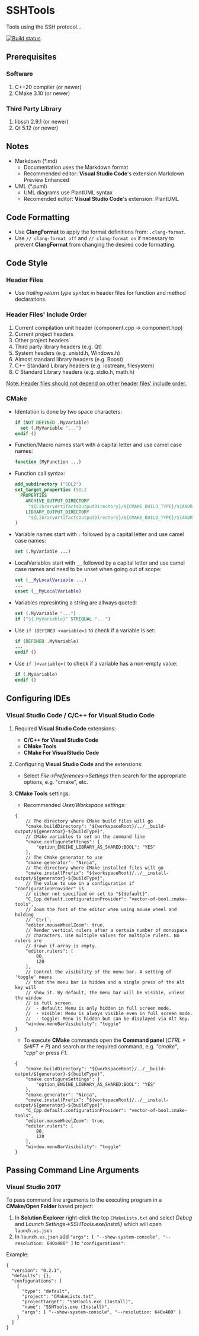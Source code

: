 # SSHTools

Tools using the SSH protocol...

[![Build status](https://ci.appveyor.com/api/projects/status/f4wuu2qbhcvcqma9?svg=true)](https://ci.appveyor.com/project/Zingam/sshtools)

## Prerequisites
### Software
1. C++20 compiler (or newer)
2. CMake 3.10 (or newer)

### Third Party Library
1. libssh 2.9.1 (or newer)
2. Qt 5.12 (or newer)

## Notes

* Markdown (*.md)
  * Documentation uses the Markdown format
  * Recommended editor: **Visual Studio Code**'s extension Markdown Preview
    Enhanced
* UML (*.puml)
  * UML diagrams use PlantUML syntax
  * Recomended editor: **Visual Studio Code**'s extension: PlantUML
  
## Code Formatting

- Use **ClangFormat** to apply the format definitions from: `.clang-format`.
- Use `// clang-format off` and `// clang-format on` if necessary to prevent
  **ClangFormat** from changing the desired code formatting.

## Code Style

### Header Files

* Use *trailing return type syntax* in header files for function and method
  declarations.

### Header Files' Include Order

1. Current compilation unit header (component.cpp -> component.hpp)
2. Current project headers
3. Other project headers
4. Third party library headers (e.g. Qt)
5. System headers (e.g. unistd.h, Windows.h)
6. Almost standard library headers (e.g. Boost)
7. C++ Standard Library headers (e.g. iostream, filesystem)
8. C Standard Library headers (e.g. stdio.h, math.h)

[Note: Header files should not depend on other header files' include order.](https://stackoverflow.com/a/14243688/1474291)


### CMake

* Identation is done by two space characters:
  ```CMake
  if (NOT DEFINED .MyVariable)
    set (.MyVariable "...")
  endif ()
  ```
* Function/Macro names start with a capital letter and use camel case names:
  ```CMake
  function (MyFunction ...)
  ```
* Function call syntax:
  ```CMake
  add_subdirectory ("SDL2")
  set_target_properties (SDL2
    PROPERTIES
      ARCHIVE_OUTPUT_DIRECTORY
       "${LibraryArtifactsOutputDirectory}/${CMAKE_BUILD_TYPE}/${ANDROID_ABI}"
      LIBRARY_OUTPUT_DIRECTORY
       "${LibraryArtifactsOutputDirectory}/${CMAKE_BUILD_TYPE}/${ANDROID_ABI}"
  )
  ```
* Variable names start with `.` followed by a capital letter and use camel case
  names:
  ```CMake
  set (.MyVariable ...)
  ```
* LocalVariables start with `__` followed by a capital letter and use camel case
  names and need to be unset when going out of scope:
  ```CMake
  set (__MyLocalVariable ...)
  ...
  unset (__MyLocalVariable)
  ```
* Variables represinting a string are allways quoted:
  ```CMake
  set (.MyVariable "...")
  if ("${.MyVariable}" STREQUAL "...")
  ```
* Use `if (DEFINED <variable>)` to check if a variable is set:
  ```CMake
  if (DEFINED .MyVariable)
  ...
  endif ()
  ```
* Use `if (<variable>)` to check if a variable has a non-empty value:
  ```CMake
  if (.MyVariable)
  endif ()
  ```

## Configuring IDEs

### Visual Studio Code / C/C++ for Visual Studio Code

1. Required **Visual Studio Code** extensions:
   + **C/C++ for Visual Studio Code**
   + **CMake Tools**
   + **CMake For VisualStudio Code**
2. Configuring **Visual Studio Code** and the extensions:
   + Select *File->Preferences->Settings* then search for the appropriate
     options, e.g. "cmake", etc.
3. **CMake Tools** settings:
   + Recommended *User/Workspace settings*:

    ```json5
    {
        // The directory where CMake build files will go
        "cmake.buildDirectory": "${workspaceRoot}/../__build-output/${generator}-${buildType}",
        // CMake variables to set on the command line
        "cmake.configureSettings": {
            "option_ENGINE_LIBRARY_AS_SHARED:BOOL": "YES"
        },
        // The CMake generator to use
        "cmake.generator": "Ninja",
        // The directory where CMake installed files will go
        "cmake.installPrefix": "${workspaceRoot}/../__install-output/${generator}-${buildType}",
        // The value to use in a configuration if "configurationProvider" is 
        // either not specified or set to "${default}".
        "C_Cpp.default.configurationProvider": "vector-of-bool.cmake-tools",
        // Zoom the font of the editor when using mouse wheel and holding 
        // `Ctrl`.
        "editor.mouseWheelZoom": true,
        // Render vertical rulers after a certain number of monospace 
        // characters. Use multiple values for multiple rulers. No rulers are 
        // drawn if array is empty.
        "editor.rulers": [
            80,
            120
        ],
        // Control the visibility of the menu bar. A setting of 'toggle' means 
        // that the menu bar is hidden and a single press of the Alt key will 
        // show it. By default, the menu bar will be visible, unless the window
        // is full screen.
        //  - default: Menu is only hidden in full screen mode.
        //  - visible: Menu is always visible even in full screen mode.
        //  - toggle: Menu is hidden but can be displayed via Alt key.
        "window.menuBarVisibility": "toggle"
    }
    ```
   + To execute **CMake** commands open the **Command panel**
     (*CTRL + SHIFT + P*) and search or the required command, e.g.
     *"cmake"*, *"cpp"* or press *F1*.
    ```json5
    {
        "cmake.buildDirectory": "${workspaceRoot}/../__build-output/${generator}-${buildType}",
        "cmake.configureSettings": {
            "option_ENGINE_LIBRARY_AS_SHARED:BOOL": "YES"
        },
        "cmake.generator": "Ninja",
        "cmake.installPrefix": "${workspaceRoot}/../__install-output/${generator}-${buildType}",
        "C_Cpp.default.configurationProvider": "vector-of-bool.cmake-tools",
        "editor.mouseWheelZoom": true,
        "editor.rulers": [
            80,
            120
        ],
        "window.menuBarVisibility": "toggle"
    }
    ```

## Passing Command Line Arguments

### Visual Studio 2017

To pass command line arguments to the executing program in a
**CMake/Open Folder** based project:
1. In **Solution Explorer** right-click the top `CMakeLists.txt` and select
   *Debug* and *Launch Settings->SSHTools.exe(Install)* which will open
   `launch.vs.json`
2. In `launch.vs.json` add
   `"args": [ "--show-system-console", "--resolution: 640x480" ]` to
   `"configurations"`:

Example:
```json5
{
  "version": "0.2.1",
  "defaults": {},
  "configurations": [
    {
      "type": "default",
      "project": "CMakeLists.txt",
      "projectTarget": "SSHTools.exe (Install)",
      "name": "SSHTools.exe (Install)",
      "args": [ "--show-system-console", "--resolution: 640x480" ]
    }
  ]
}
```
